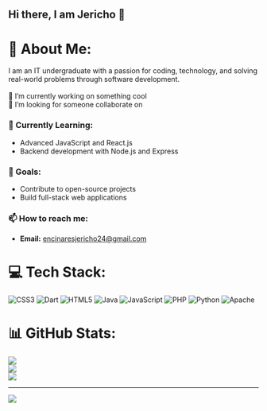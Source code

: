 ## Hi there, I am Jericho 👋

# 💫 About Me:
<!-- Introduction  -->
I am an IT undergraduate with a passion for coding, technology, and solving real-world problems through software development.
<br><br>🔭 I’m currently working on something cool
<br>👯 I’m looking for someone collaborate on

### 🌱 Currently Learning:

- Advanced JavaScript and React.js
- Backend development with Node.js and Express

### 🎯 Goals:

- Contribute to open-source projects
- Build full-stack web applications

### 📫 How to reach me:

- **Email:** [encinaresjericho24@gmail.com](mailto:encinaresjericho24@gmail.com)

# 💻 Tech Stack:
<!-- List  -->
![CSS3](https://img.shields.io/badge/css3-%231572B6.svg?style=for-the-badge&logo=css3&logoColor=white)
![Dart](https://img.shields.io/badge/dart-%230175C2.svg?style=for-the-badge&logo=dart&logoColor=white)
![HTML5](https://img.shields.io/badge/html5-%23E34F26.svg?style=for-the-badge&logo=html5&logoColor=white)
![Java](https://img.shields.io/badge/java-%23ED8B00.svg?style=for-the-badge&logo=openjdk&logoColor=white)
![JavaScript](https://img.shields.io/badge/javascript-%23323330.svg?style=for-the-badge&logo=javascript&logoColor=%23F7DF1E)
![PHP](https://img.shields.io/badge/php-%23777BB4.svg?style=for-the-badge&logo=php&logoColor=white)
![Python](https://img.shields.io/badge/python-3670A0?style=for-the-badge&logo=python&logoColor=ffdd54)
![Apache](https://img.shields.io/badge/apache-%23D42029.svg?style=for-the-badge&logo=apache&logoColor=white)

# 📊 GitHub Stats:
<!-- Stats -->
![](https://github-readme-stats.vercel.app/api?username=encinaresjericho&theme=catppuccin_mocha&hide_border=false&include_all_commits=false&count_private=false)<br/>
![](https://github-readme-streak-stats.herokuapp.com/?user=encinaresjericho&theme=catppuccin_mocha&hide_border=false)<br/>
![](https://github-readme-stats.vercel.app/api/top-langs/?username=encinaresjericho&theme=catppuccin_mocha&hide_border=false&include_all_commits=false&count_private=false&layout=compact)

---
<!-- Visitor -->
[![](https://visitcount.itsvg.in/api?id=encinaresjericho&icon=9&color=1)](https://visitcount.itsvg.in)
